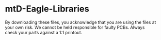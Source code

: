 mtD-Eagle-Libraries
===================

By downloading these files, you acknowledge that you are using the files at your own risk. We cannot be held responsible for faulty PCBs. Always check your parts against a 1:1 printout.

